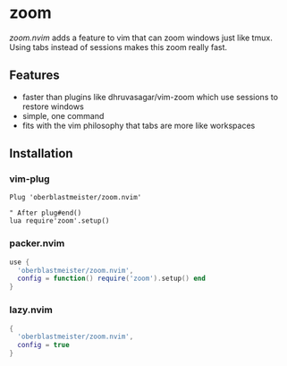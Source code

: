 # zoom

*zoom.nvim* adds a feature to vim that can zoom windows just like tmux. Using tabs instead of sessions makes this zoom really fast.

## Features

- faster than plugins like dhruvasagar/vim-zoom which use sessions to restore windows
- simple, one command
- fits with the vim philosophy that tabs are more like workspaces

## Installation

### vim-plug

```vim
Plug 'oberblastmeister/zoom.nvim'

" After plug#end()
lua require'zoom'.setup()
```

### packer.nvim

```lua
use {
  'oberblastmeister/zoom.nvim',
  config = function() require('zoom').setup() end
}
```

### lazy.nvim

```lua
{
  'oberblastmeister/zoom.nvim',
  config = true
}
```
